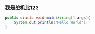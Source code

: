 ### 我是战机比123
```java
public static void main(String[] args){
	System.out.println("Hello World");
}
```